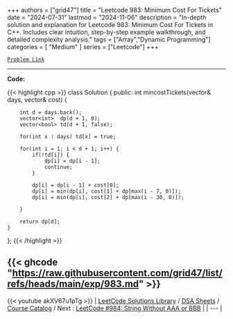 
+++
authors = ["grid47"]
title = "Leetcode 983: Minimum Cost For Tickets"
date = "2024-07-31"
lastmod = "2024-11-06"
description = "In-depth solution and explanation for Leetcode 983: Minimum Cost For Tickets in C++. Includes clear intuition, step-by-step example walkthrough, and detailed complexity analysis."
tags = ["Array","Dynamic Programming"]
categories = [
    "Medium"
]
series = ["Leetcode"]
+++



[`Problem Link`](https://leetcode.com/problems/minimum-cost-for-tickets/description/)

---
**Code:**

{{< highlight cpp >}}
class Solution {
public:
    int mincostTickets(vector<int>& days, vector<int>& cost) {

        int d = days.back();
        vector<int>  dp(d + 1, 0);
        vector<bool> td(d + 1, false);

        for(int x : days) td[x] = true;

        for(int i = 1; i < d + 1; i++) {
            if(!td[i]) {
                dp[i] = dp[i - 1];
                continue;
            }
            
            dp[i] = dp[i - 1] + cost[0];
            dp[i] = min(dp[i], cost[1] + dp[max(i - 7, 0)]);
            dp[i] = min(dp[i], cost[2] + dp[max(i - 30, 0)]);            

        }

        return dp[d];
    }
};
{{< /highlight >}}

{{< ghcode "https://raw.githubusercontent.com/grid47/list/refs/heads/main/exp/983.md" >}}
---
{{< youtube akXV67u1pTg >}}
| [LeetCode Solutions Library](https://grid47.xyz/leetcode/) / [DSA Sheets](https://grid47.xyz/sheets/) / [Course Catalog](https://grid47.xyz/courses/) / Next : [LeetCode #984: String Without AAA or BBB](https://grid47.xyz/leetcode/solution-984-string-without-aaa-or-bbb/) |
| --- |

